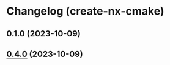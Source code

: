 # Changelog (create-nx-cmake)

## 0.1.0 (2023-10-09)

## [0.4.0](https://github.com/clemenscodes/nx-plugins/compare/nx-cmake-0.3.10...nx-cmake-0.4.0) (2023-10-09)

